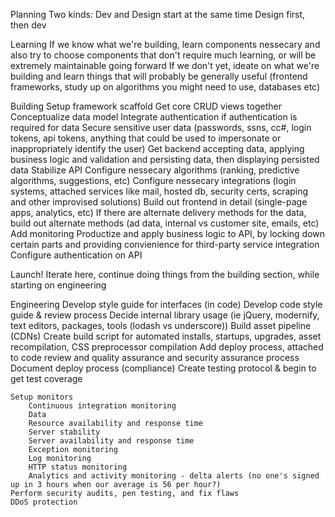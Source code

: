 

Planning
	Two kinds: 
		Dev and Design start at the same time
		Design first, then dev


Learning
	If we know what we're building, learn components nessecary and also try to choose components that don't require much learning, or will be extremely maintainable going forward
	If we don't yet, ideate on what we're building and learn things that will probably be generally useful (frontend frameworks, study up on algorithms you might need to use, databases etc)

Building
	Setup framework scaffold
	Get core CRUD views together
	Conceptualize data model
	Integrate authentication if authentication is required for data
	Secure sensitive user data (passwords, ssns, cc#, login tokens, api tokens, anything that could be used to impersonate or inappropriately identify the user)
	Get backend accepting data, applying business logic and validation and persisting data, then displaying persisted data
	Stabilize API
	Configure nessecary algorithms (ranking, predictive algorithms, suggestions, etc)
	Configure nessecary integrations (login systems, attached services like mail, hosted db, security certs, scraping and other improvised solutions)
	Build out frontend in detail (single-page apps, analytics, etc)
	If there are alternate delivery methods for the data, build out alternate methods (ad data, internal vs customer site, emails, etc)
	Add monitoring
	Productize and apply business logic to API, by locking down certain parts and providing convienience for third-party service integration
	Configure authentication on API

Launch! Iterate here, continue doing things from the building section, while starting on engineering

Engineering
	Develop style guide for interfaces (in code)
	Develop code style guide & review process
	Decide internal library usage (ie jQuery, modernify, text editors, packages, tools (lodash vs underscore))
	Build asset pipeline (CDNs)
	Create build script for automated installs, startups, upgrades, asset recompilation, CSS preprocessor compilation
	Add deploy process, attached to code review and quality assurance and security assurance process
	Document deploy process (compliance)
	Create testing protocol & begin to get test coverage	


	Setup monitors
		Continuous integration monitoring
		Data
		Resource availability and response time
		Server stability
		Server availability and response time
		Exception monitoring
		Log monitoring
		HTTP status monitoring
		Analytics and activity monitoring - delta alerts (no one's signed up in 3 hours when our average is 56 per hour?)
	Perform security audits, pen testing, and fix flaws
	DDoS protection



